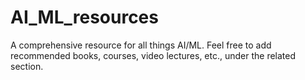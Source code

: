 # AI_ML_resources
A comprehensive resource for all things AI/ML. Feel free to add recommended books, courses, video lectures, etc., under the related section.
